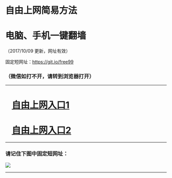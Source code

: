 ﻿# 自由上网简易方法

# 电脑、手机一键翻墙

（2017/10/09 更新，网址有效）

固定短网址：https://git.io/free99

### （微信如打不开，请转到浏览器打开）


***





# &nbsp;&nbsp; <a href="http://ft1229322303.fwq-tz-1001.info/fwqtz01.html?t=10090019923 " target="_blank">自由上网入口1</a>
# &nbsp;&nbsp; <a href="http://ft3226019525.fwq-tz-1002.info/fwqtz02.html?t=10090012866 " target="_blank">自由上网入口2</a>
***

### 请记住下图中固定短网址：

<img src="https://s3-us-west-2.amazonaws.com/fwq-1001/yjfq-20170905okok.png" /> 


***

